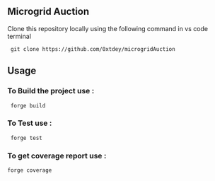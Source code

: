 ## Microgrid Auction

Clone this repository locally using the following command in vs code terminal
```shell
 git clone https://github.com/0xtdey/microgridAuction
```

## Usage

### To Build the project use :

```shell
 forge build
```

### To Test use :

```shell
 forge test
```
### To get coverage report use :

```shell
forge coverage
```

